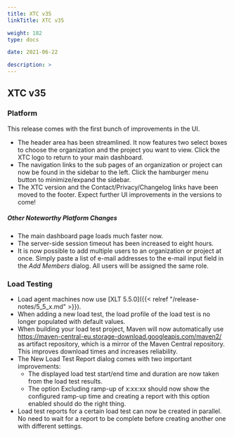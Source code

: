 ```yaml
---
title: XTC v35
linkTitle: XTC v35

weight: 182
type: docs

date: 2021-06-22

description: >
---
```


## XTC v35


### Platform
This release comes with the first bunch of improvements in the UI.
- The header area has been streamlined. It now features two select boxes to choose the organization and the project you want to view. Click the XTC logo to return to your main dashboard.
- The navigation links to the sub pages of an organization or project can now be found in the sidebar to the left. Click the hamburger menu button to minimize/expand the sidebar.
- The XTC version and the Contact/Privacy/Changelog links have been moved to the footer.
Expect further UI improvements in the versions to come!

##### Other Noteworthy Platform Changes
- The main dashboard page loads much faster now.
- The server-side session timeout has been increased to eight hours.
- It is now possible to add multiple users to an organization or project at once. Simply paste a list of e-mail addresses to the e-mail input field in the *Add Members* dialog. All users will be assigned the same role.
### Load Testing
- Load agent machines now use [XLT 5.5.0]({{< relref "/release-notes/5_5_x.md" >}}).
- When adding a new load test, the load profile of the load test is no longer populated with default values.
- When building your load test project, Maven will now automatically use https://maven-central-eu.storage-download.googleapis.com/maven2/ as artifact repository, which is a mirror of the Maven Central repository. This improves download times and increases reliability.
- The New Load Test Report dialog comes with two important improvements:
    - The displayed load test start/end time and duration are now taken from the load test results.
    - The option Excluding ramp-up of x:xx:xx should now show the configured ramp-up time and creating a report with this option enabled should do the right thing.
- Load test reports for a certain load test can now be created in parallel. No need to wait for a report to be complete before creating another one with different settings.
